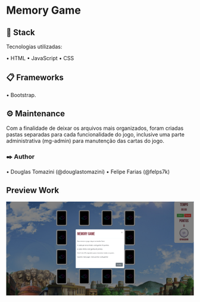 # Memory Game

## 🔧 Stack
Tecnologias utilizadas:

• HTML
• JavaScript
• CSS

## 📋 Frameworks

• Bootstrap.

## ⚙️ Maintenance

Com a finalidade de deixar os arquivos mais organizados, foram criadas pastas separadas para cada funcionalidade do jogo, inclusive uma parte administrativa (mg-admin) para manutenção das cartas do jogo.

### ✒️ Author

• Douglas Tomazini (@douglastomazini)
• Felipe Farias (@felps7k)

## Preview Work

![Final Preview](https://github.com/felps7k/memory-game/blob/main/preview.png)